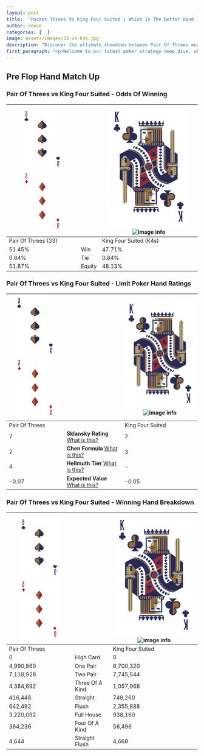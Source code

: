 ```yaml
---
layout: post
title:  "Pocket Threes Vs King Four Suited | Which Is The Better Hand In Poker? A Complete Guide"
author: reece
categories: [  ]
image: assets/images/33-vs-k4s.jpg
description: "Discover the ultimate showdown between Pair Of Threes and King Four Suited in poker! Uncover the odds, strategies, and scenarios where one hand triumphs over the other. Get ready to up your poker game with this thrilling analysis."
first_paragraph: "<p>Welcome to our latest poker strategy deep dive, where we're pitting two distinct hands against each other in a high-stakes showdown: Pair Of Threes vs King Four Suited.</p><p>In the dynamic world of poker, every decision counts, and knowing which hand holds the upper hand is key to your success at the table.</p><p>In this article, we'll dissect these two hands, explore the scenarios where one dominates the other, and equip you with the knowledge to make strategic choices that can tip the odds in your favor.</p><p>Get ready to unravel the intriguing dynamics of these poker hands and elevate your game to new heights.</p>"
---
```




[comment]: # (sp0)

## Pre Flop Hand Match Up

<div class="table hand-ratings" markdown="1"> 



### Pair Of Threes vs King Four Suited - Odds Of Winning


    
| ![image info](assets/images/hand1/3.png) ![image info](assets/images/hand1/3o.png) |  | ![image info](assets/images/hand2/K.png) ![image info](assets/images/hand2/4s.png) |
| -------- | -------- | -------- |
| Pair Of Threes (33) |  | King Four Suited (K4s) |
| 51.45% | Win | 47.71% |
| 0.84% | Tie | 0.84% |
| 51.87% | Equity | 48.13% |




[comment]: # (sp1)



### Pair Of Threes vs King Four Suited - Limit Poker Hand Ratings


    
| ![image info](assets/images/hand1/3.png) ![image info](assets/images/hand1/3o.png) |  | ![image info](assets/images/hand2/K.png) ![image info](assets/images/hand2/4s.png) |
| -------- | -------- | -------- |
| Pair Of Threes |  | King Four Suited |
| 7 | **Sklansky Rating** [What is this?](/sklansky-rating-explained) | 7 |
| 2 | **Chen Formula** [What is this?](/chen-formula-explained) | 3 |
| 4 | **Hellmuth Tier** [What is this?](/Hellmuth-tier-explained) | - |
| -0.07 | **Expected Value** [What is this?](/expected-value-explained) | -0.05 |




[comment]: # (sp2)



### Pair Of Threes vs King Four Suited - Winning Hand Breakdown


    
| ![image info](assets/images/hand1/3.png) ![image info](assets/images/hand1/3o.png) |  | ![image info](assets/images/hand2/K.png) ![image info](assets/images/hand2/4s.png) |
| -------- | -------- | -------- |
| Pair Of Threes |  | King Four Suited |
| 0 | High Card | 0 |
| 4,990,860 | One Pair | 6,700,320 |
| 7,118,928 | Two Pair | 7,745,544 |
| 4,384,692 | Three Of A Kind | 1,057,968 |
| 416,448 | Straight | 748,260 |
| 642,492 | Flush | 2,355,888 |
| 3,220,092 | Full House | 938,160 |
| 364,236 | Four Of A Kind | 56,496 |
| 4,644 | Straight Flush | 4,668 |




[comment]: # (sp3)



</div>

[comment]: # (sp4)



[comment]: # (sp5)

